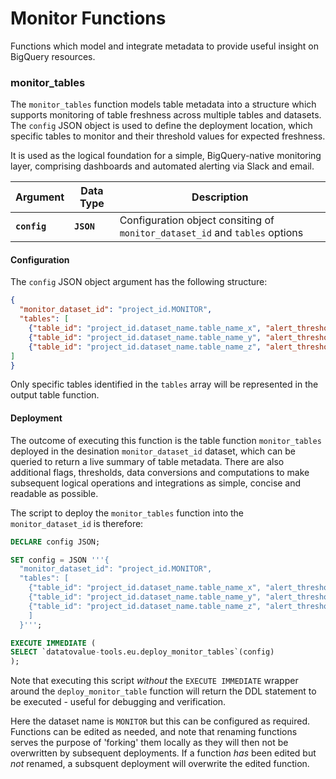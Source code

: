 # Monitor Functions
Functions which model and integrate metadata to provide useful insight on BigQuery resources.

### monitor_tables
The `monitor_tables` function models table metadata into a structure which supports monitoring of table freshness across multiple tables and datasets. The `config` JSON object is used to define the deployment location, which specific tables to monitor and their threshold values for expected freshness.

It is used as the logical foundation for a simple, BigQuery-native monitoring layer, comprising dashboards and automated alerting via Slack and email.

Argument | Data Type | Description
--- | --- | ---
**`config`** | **`JSON`** | Configuration object consiting of `monitor_dataset_id` and `tables` options

#### Configuration
The `config` JSON object argument has the following structure:

```json
{
  "monitor_dataset_id": "project_id.MONITOR",
  "tables": [
    {"table_id": "project_id.dataset_name.table_name_x", "alert_threshold_hrs": 25},
    {"table_id": "project_id.dataset_name.table_name_y", "alert_threshold_hrs": 25},
    {"table_id": "project_id.dataset_name.table_name_z", "alert_threshold_hrs": 1.0}
]
}
```

Only specific tables identified in the `tables` array will be represented in the output table function.


#### Deployment
The outcome of executing this function is the table function `monitor_tables` deployed in the desination `monitor_dataset_id` dataset, which can be queried to return a live summary of table metadata. There are also additional flags, thresholds, data conversions and computations to make subsequent logical operations and integrations as simple, concise and readable as possible. 

The script to deploy the `monitor_tables` function into the  `monitor_dataset_id` is therefore:

```sql
DECLARE config JSON;

SET config = JSON '''{
  "monitor_dataset_id": "project_id.MONITOR",
  "tables": [
    {"table_id": "project_id.dataset_name.table_name_x", "alert_threshold_hrs": 24},
    {"table_id": "project_id.dataset_name.table_name_y", "alert_threshold_hrs": 24},
    {"table_id": "project_id.dataset_name.table_name_z", "alert_threshold_hrs": 1.0}
    ]
  }''';

EXECUTE IMMEDIATE (
SELECT `datatovalue-tools.eu.deploy_monitor_tables`(config)
);
```

Note that executing this script _without_ the `EXECUTE IMMEDIATE` wrapper around the `deploy_monitor_table` function will return the DDL statement to be executed - useful for debugging and verification. 

Here the dataset name is `MONITOR` but this can be configured as required. Functions can be edited as needed, and note that renaming functions serves the purpose of 'forking' them locally as they will then not be overwritten by subsequent deployments. If a function _has_ been edited but _not_ renamed, a subsquent deployment will overwrite the edited function.
